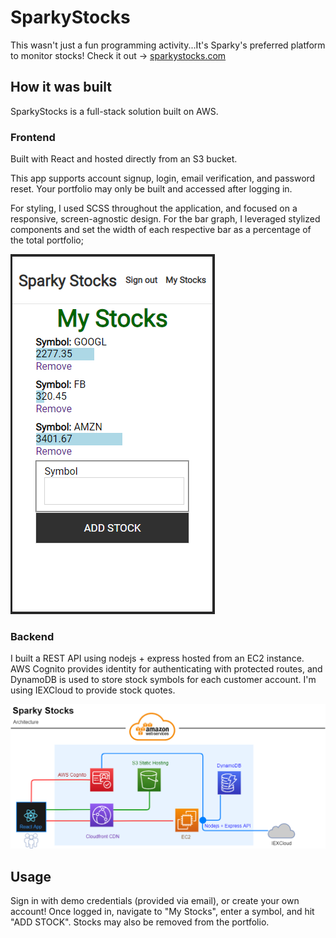 # SparkyStocks

This wasn't just a fun programming activity...It's Sparky's preferred platform to monitor stocks! Check it out -> [sparkystocks.com](https://sparkystocks.com)

## How it was built

SparkyStocks is a full-stack solution built on AWS.

### Frontend 

Built with React and hosted directly from an S3 bucket. 

This app supports account signup, login, email verification, and password reset. Your portfolio may only be built and accessed after logging in.

For styling, I used SCSS throughout the application, and focused on a responsive, screen-agnostic design. For the bar graph, I leveraged stylized components and set the width of each respective bar as a percentage of the total portfolio;


![account.png](account.png)


### Backend 

I built a REST API using nodejs + express hosted from an EC2 instance. AWS Cognito provides identity for authenticating with protected routes, and DynamoDB is used to store stock symbols for each customer account. I'm using IEXCloud to provide stock quotes.

![architecture.png](architecture.png)

## Usage

Sign in with demo credentials (provided via email), or create your own account! Once logged in, navigate to "My Stocks", enter a symbol, and hit "ADD STOCK". Stocks may also be removed from the portfolio.


